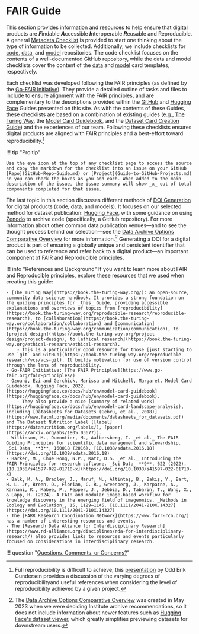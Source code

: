 # FAIR Guide

This section provides information and resources to help ensure that digital products are ***F***indable ***A***ccessible ***I***nteroperable ***R***eusable and Reproducible. A general [Metadata Checklist](Metadata-Checklist.md) is provided to start one thinking about the type of information to be collected. Additionally, we include checklists for [code](Code-Checklist.md), [data](Data-Checklist.md), and [model](Model-Checklist.md) repositories. The code checklist focuses on the contents of a well-documented GitHub repository, while the data and model checklists cover the content of the [data](HF_DatasetCard_Template_mkdocs.md/) and [model](HF_ModelCard_Template_mkdocs.md/) card templates, respectively.

Each checklist was developed following the FAIR principles (as defined by the [Go-FAIR Initiative](https://www.go-fair.org/fair-principles/)). They provide a detailed outline of tasks and files to include to ensure alignment with the FAIR principles, and are complementary to the descriptions provided within the [GitHub](GitHub-Repo-Guide.md) and [Hugging Face](Hugging-Face-Repo-Guide.md) Guides presented on this site. As with the contents of these Guides, these checklists are based on a combination of existing guides (e.g., [The Turing Way](https://book.the-turing-way.org/), the [Model Card Guidebook](https://huggingface.co/docs/hub/en/model-card-annotated), and the [Dataset Card Creation Guide](https://github.com/huggingface/datasets/blob/main/templates/README_guide.md)) and the experiences of our team. Following these checklists ensures digital products are aligned with FAIR principles and a best-effort toward reproducibility.[^1]

!!! tip "Pro tip" 

    Use the eye icon at the top of any checklist page to access the source and copy the markdown for the checklist into an issue on your GitHub [Repo](GitHub-Repo-Guide.md) or [Project](Guide-to-GitHub-Projects.md) so you can check the boxes as you add each. When added to the main description of the issue, the issue summary will show _x_ out of total components completed for that issue.

The last topic in this section discusses different methods of [DOI Generation](DOI-Generation.md) for digital products (code, data, and models). It focuses on our selected method for dataset publication: [Hugging Face](https://huggingface.co/), with some guidance on using [Zenodo](https://zenodo.org/) to archive code (specifically, a GitHub repository). For more information about other common data publication venues&mdash;and to see the thought process behind our selection&mdash;see the [Data Archive Options Comparative Overview](../pdfs/Data_Archive-Publication-Options-Comparative-Overview.pdf) for more information.[^2] Generating a DOI for a digital product is part of ensuring a globally unique and persistent identifier that can be used to reference and refer back to a digital product&mdash;an important component of FAIR and Reproducible principles.

!!! info "References and Background"
    If you want to learn more about FAIR and Reproducible principles, explore these resources that we used when creating this guide:

    - [The Turing Way](https://book.the-turing-way.org/): an open-source, community data science handbook. It provides a strong foundation on the guiding principles for _this_ Guide, providing accessible explanations and overviews of topics from [reproducibility](https://book.the-turing-way.org/reproducible-research/reproducible-research), to [collaboration](https://book.the-turing-way.org/collaboration/collaboration) and [communication](https://book.the-turing-way.org/communication/communication), to [project design](https://book.the-turing-way.org/project-design/project-design), to [ethical research](https://book.the-turing-way.org/ethical-research/ethical-research). 
        - This is a particularly good resource for those [just starting to use `git` and GitHub](https://book.the-turing-way.org/reproducible-research/vcs/vcs-git). It builds motivation for use of version control through the lens of reproducibility.
    - Go-FAIR Initiative: [The FAIR Principles](https://www.go-fair.org/fair-principles/)
    - Ozoani, Ezi and Gerchick, Marissa and Mitchell, Margaret. Model Card Guidebook. Hugging Face, 2022. [https://huggingface.co/docs/hub/en/model-card-guidebook](https://huggingface.co/docs/hub/en/model-card-guidebook). 
        - They also provide a nice [summary of related work](https://huggingface.co/docs/hub/en/model-card-landscape-analysis), including [Datasheets for Datasets (Gebru, et al., 2018)](https://www.fatml.org/media/documents/datasheets_for_datasets.pdf) and The Dataset Nutrition Label ([label](https://datanutrition.org/labels/), [paper](https://arxiv.org/abs/1805.03677)).
    - Wilkinson, M., Dumontier, M., Aalbersberg, I. _et al._ The FAIR Guiding Principles for scientific data management and stewardship. _Sci Data_ **3**, 160018 (2016). [10.1038/sdata.2016.18](https://doi.org/10.1038/sdata.2016.18)
    - Barker, M., Chue Hong, N.P., Katz, D.S. _et al._ Introducing the FAIR Principles for research software. _Sci Data_ **9**, 622 (2022). [10.1038/s41597-022-01710-x](https://doi.org/10.1038/s41597-022-01710-x)
    - Balk, M. A., Bradley, J., Maruf, M., Altintaş, B., Bakiş, Y., Bart, H. L. Jr, Breen, D., Florian, C. R., Greenberg, J., Karpatne, A., Karnani, K., Mabee, P., Pepper, J., Jebbia, D., Tabarin, T., Wang, X., & Lapp, H. (2024). A FAIR and modular image-based workflow for knowledge discovery in the emerging field of imageomics. _Methods in Ecology and Evolution_, 15, 1129–1145. [10.1111/2041-210X.14327](https://doi.org/10.1111/2041-210X.14327)
    - The [FARR Research Coordination Network](https://www.farr-rcn.org/) has a number of interesting resources and events.
    - The [Research Data Aliance for Interdisciplinary Research](https://www.rd-alliance.org/disciplines/rda-for-interdisciplinary-research/) also provides links to resources and events particularly focused on considerations in interdisciplinary research.




!!! question "[Questions, Comments, or Concerns?](https://github.com/Imageomics/Imageomics-guide/issues)"

[^1]: Full reproducibility is difficult to achieve; this [presentation](https://drive.google.com/file/d/1BFqZ00zMuyVHaD9A8PvzRDEg7aV0kp3W/view?usp=drive_link) by Odd Erik Gundersen provides a discussion of the varying degrees of reproducibilityand useful references when considering the level of reproducibility achieved by a given project.  
[^2]: The [Data Archive Options Comparative Overview](../pdfs/Data_Archive-Publication-Options-Comparative-Overview.pdf) was created in May 2023 when we were deciding Institute archive recommendations, so it does not include information about newer features such as [Hugging Face's dataset viewer](https://huggingface.co/docs/hub/en/datasets-viewer), which greatly simplifies previewing datasets for downstream users.
